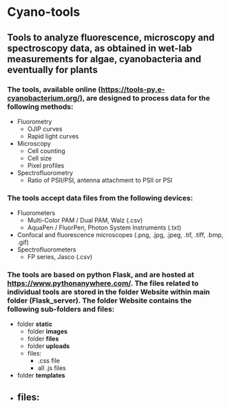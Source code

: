 # Cyano-tools

## Tools to analyze fluorescence, microscopy and spectroscopy data, as obtained in wet-lab measurements for algae, cyanobacteria and eventually for plants 

### The tools, available online (https://tools-py.e-cyanobacterium.org/), are designed to process data for the following methods:
- Fluorometry
  - OJIP curves
  - Rapid light curves
- Microscopy
  - Cell counting
  - Cell size
  - Pixel profiles
- Spectrofluorometry
  - Ratio of PSII/PSI, antenna attachment to PSII or PSI

### The tools accept data files from the following devices:
- Fluorometers
  - Multi-Color PAM / Dual PAM, Walz (.csv)
  - AquaPen / FluorPen, Photon System Instruments (.txt)
- Confocal and fluorescence microscopes (.png, .jpg, .jpeg, .tif, .tiff, .bmp, .gif)
- Spectrofluorometers
  - FP series, Jasco (.csv)

### The tools are based on python Flask, and are hosted at https://www.pythonanywhere.com/. The files related to individual tools are stored in the folder **Website** within main folder (Flask_server). The folder **Website** contains the following sub-folders and files:
- folder **static**
  - folder **images**
  - folder **files**
  - folder **uploads**
  - files:
    - .css file
    - all .js files
- folder **templates**
- files:
  -   

